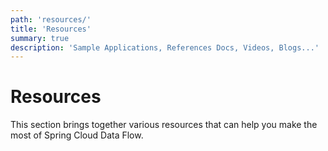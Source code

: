 ```yaml
---
path: 'resources/'
title: 'Resources'
summary: true
description: 'Sample Applications, References Docs, Videos, Blogs...'
---
```


# Resources

This section brings together various resources that can help you make the most of Spring Cloud Data Flow.
